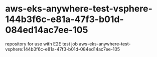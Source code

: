 # aws-eks-anywhere-test-vsphere-144b3f6c-e81a-47f3-b01d-084ed14ac7ee-105
repository for use with E2E test job aws-eks-anywhere-test-vsphere:144b3f6c-e81a-47f3-b01d-084ed14ac7ee-105
